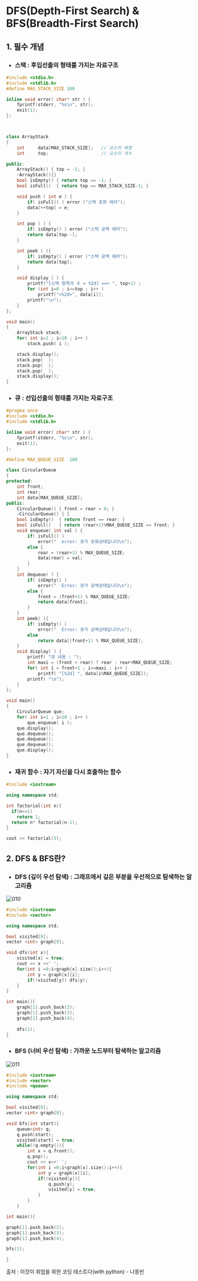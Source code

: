# DFS(Depth-First Search) & BFS(Breadth-First Search)
## 1. 필수 개념
- ### 스택 : 후입선출의 형태를 가지는 자료구조

```cpp
#include <stdio.h>
#include <stdlib.h>
#define MAX_STACK_SIZE 100

inline void error( char* str ) {
	fprintf(stderr, "%s\n", str);
	exit(1);
};



class ArrayStack
{
	int		data[MAX_STACK_SIZE];	// 요소의 배열
	int		top;					// 요소의 개수

public:
	ArrayStack() { top = -1; }
	~ArrayStack(){}				
	bool isEmpty() { return top == -1; }
	bool isFull()  { return top == MAX_STACK_SIZE-1; }

	void push ( int e ) {
		if( isFull() ) error ("스택 포화 에러");
		data[++top] = e;
	}

	int pop ( ) {	
		if( isEmpty() ) error ("스택 공백 에러");
		return data[top--];
	}

	int peek ( ){
		if( isEmpty() ) error ("스택 공백 에러");
		return data[top];
	}

	void display ( ) {
		printf("[스택 항목의 수 = %2d] ==> ", top+1) ;
		for (int i=0 ; i<=top ; i++ )
			printf("<%2d>", data[i]);
		printf("\n");
	}
};

void main()
{
	ArrayStack stack;
	for( int i=1 ; i<10 ; i++ )
		stack.push( i );

	stack.display();
	stack.pop(  );
	stack.pop(  );
	stack.pop(  );
	stack.display();
}
```

- ### 큐 : 선입선출의 형태를 가지는 자료구조

```cpp
#pragma once
#include <stdio.h>
#include <stdlib.h>

inline void error( char* str ) {
	fprintf(stderr, "%s\n", str);
	exit(1);
};

#define MAX_QUEUE_SIZE	100

class CircularQueue
{
protected:
	int	front;			
	int	rear;			
	int	data[MAX_QUEUE_SIZE];
public:
	CircularQueue()	{ front = rear = 0; }
	~CircularQueue() { }
	bool isEmpty()	{ return front == rear; }
	bool isFull()	{ return (rear+1)%MAX_QUEUE_SIZE == front; }
	void enqueue( int val ) {
		if( isFull() )
			error("  error: 큐가 포화상태입니다\n");
		else {
			rear = (rear+1) % MAX_QUEUE_SIZE;
			data[rear] = val;
		}
	}
	int dequeue( ) {	
		if( isEmpty() )
			error("  Error: 큐가 공백상태입니다\n");
		else {
			front = (front+1) % MAX_QUEUE_SIZE;
			return data[front];
		}
	}
	int peek( ){	
		if( isEmpty() )
			error("  Error: 큐가 공백상태입니다\n");
		else 
			return data[(front+1) % MAX_QUEUE_SIZE];
	}
	void display( ) {	
		printf( "큐 내용 : ");
		int maxi = (front < rear) ? rear : rear+MAX_QUEUE_SIZE;
		for( int i = front+1 ; i<=maxi ; i++ )
			printf( "[%2d] ", data[i%MAX_QUEUE_SIZE]);
		printf( "\n");
	}
};

void main()
{
	CircularQueue que;
	for( int i=1 ; i<10 ; i++ )
	    que.enqueue( i );
	que.display();
	que.dequeue();
	que.dequeue();
	que.dequeue();
	que.display();
}
```
- ### 재귀 함수 :  자기 자신을 다시 호출하는 함수

```cpp
#include <iostream>

using namespace std;

int factorial(int n){
  if(n<=1)
    return 1;
  return n* factorial(n-1);
}

cout << factorial(5);
```

## 2. DFS & BFS란?
- ### DFS (깊이 우선 탐색) : 그래프에서 깊은 부분을 우선적으로 탐색하는 알고리즘

![010](https://user-images.githubusercontent.com/71044190/152720722-0f827b5e-1979-4096-ac30-f2699ae6d014.png)

```cpp
#include <iostream>
#include <vector>

using namespace std;

bool visited[9];
vector <int> graph[9];

void dfs(int x){
	visited[x] = true;
	cout << x <<' ';
	for(int i =0;i<graph[x].size();i++){
		int y = graph[x][i];
		if(!visited[y]) dfs(y);
	}
}

int main(){
	graph[1].push_back(2);
	graph[1].push_back(3);
	graph[1].push_back(4);
	
	dfs(1);
}
```

- ### BFS (너비 우선 탐색) : 가까운 노드부터 탐색하는 알고리즘


![011](https://user-images.githubusercontent.com/71044190/152720732-8d32347e-ac48-4fd0-b92f-c3bb3cc595c5.png)

```cpp
#include <iostream>
#include <vector>
#include <queue>

using namespace std;

bool visited[9];
vector <int> graph[9];

void bfs(int start){
	queue<int> q;
	q.push(start);
	visited[start] = true;
	while(!q.empty()){
		int x = q.front();
		q.pop();
		cout << x<<' ';
		for(int i =0;i<graph[x].size();i++){
			int y = graph[x][i];
			if(!visited[y]){
				q.push(y);
				visited[y] = true;
			}
		}
	}

int main(){

graph[1].push_back(2);
graph[1].push_back(3);
graph[1].push_back(4);

bfs(1);

}

```

출처 : 이것이 취업을 위한 코딩 테스트다(with python) - 나동빈
